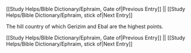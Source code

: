 [[Study Helps/Bible Dictionary/Ephraim, Gate of|Previous Entry]]  ||  [[Study Helps/Bible Dictionary/Ephraim, stick of|Next Entry]]

 The hill country of which Gerizim and Ebal are the highest points.

[[Study Helps/Bible Dictionary/Ephraim, Gate of|Previous Entry]]  ||  [[Study Helps/Bible Dictionary/Ephraim, stick of|Next Entry]]